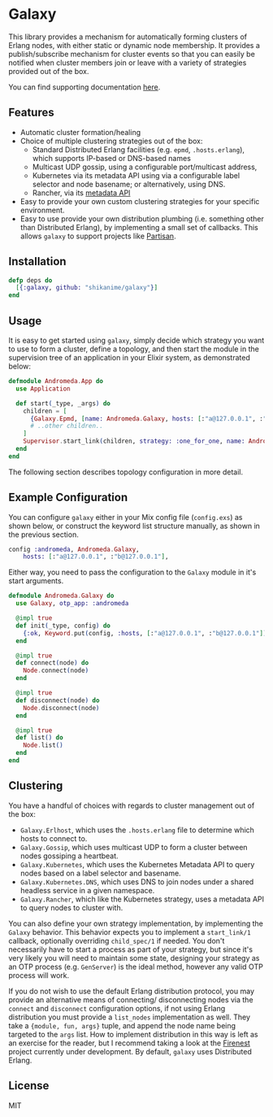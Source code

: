# Galaxy

This library provides a mechanism for automatically forming clusters of Erlang nodes, with
either static or dynamic node membership. It provides a publish/subscribe mechanism for cluster
events so that you can easily be notified when cluster members join or leave with a variety
of strategies provided out of the box.

You can find supporting documentation [here](https://hexdocs.pm/galaxy).

## Features

- Automatic cluster formation/healing
- Choice of multiple clustering strategies out of the box:
  - Standard Distributed Erlang facilities (e.g. `epmd`, `.hosts.erlang`), which supports IP-based or DNS-based names
  - Multicast UDP gossip, using a configurable port/multicast address,
  - Kubernetes via its metadata API using via a configurable label selector and
    node basename; or alternatively, using DNS.
  - Rancher, via its [metadata API][rancher-api]
- Easy to provide your own custom clustering strategies for your specific environment.
- Easy to use provide your own distribution plumbing (i.e. something other than
  Distributed Erlang), by implementing a small set of callbacks. This allows
  `galaxy` to support projects like
  [Partisan](https://github.com/lasp-lang/partisan).

## Installation

```elixir
defp deps do
  [{:galaxy, github: "shikanime/galaxy"}]
end
```

## Usage

It is easy to get started using `galaxy`, simply decide which strategy you
want to use to form a cluster, define a topology, and then start the module in
the supervision tree of an application in your Elixir system, as demonstrated below:

```elixir
defmodule Andromeda.App do
  use Application

  def start(_type, _args) do
    children = [
      {Galaxy.Epmd, [name: Andromeda.Galaxy, hosts: [:"a@127.0.0.1", :"b@127.0.0.1"]]},
      # ..other children..
    ]
    Supervisor.start_link(children, strategy: :one_for_one, name: Andromeda.Supervisor)
  end
end
```

The following section describes topology configuration in more detail.

## Example Configuration

You can configure `galaxy` either in your Mix config file (`config.exs`) as
shown below, or construct the keyword list structure manually, as shown in the
previous section.

```elixir
config :andromeda, Andromeda.Galaxy,
    hosts: [:"a@127.0.0.1", :"b@127.0.0.1"],
```

Either way, you need to pass the configuration to the `Galaxy` module in
it's start arguments.

```elixir
defmodule Andromeda.Galaxy do
  use Galaxy, otp_app: :andromeda

  @impl true
  def init(_type, config) do
    {:ok, Keyword.put(config, :hosts, [:"a@127.0.0.1", :"b@127.0.0.1"])}
  end

  @impl true
  def connect(node) do
    Node.connect(node)
  end

  @impl true
  def disconnect(node) do
    Node.disconnect(node)
  end

  @impl true
  def list() do
    Node.list()
  end
end
```

## Clustering

You have a handful of choices with regards to cluster management out of the box:

- `Galaxy.Erlhost`, which uses the `.hosts.erlang` file to
  determine which hosts to connect to.
- `Galaxy.Gossip`, which uses multicast UDP to form a cluster between
  nodes gossiping a heartbeat.
- `Galaxy.Kubernetes`, which uses the Kubernetes Metadata API to query
  nodes based on a label selector and basename.
- `Galaxy.Kubernetes.DNS`, which uses DNS to join nodes under a shared
  headless service in a given namespace.
- `Galaxy.Rancher`, which like the Kubernetes strategy, uses a
  metadata API to query nodes to cluster with.

You can also define your own strategy implementation, by implementing the
`Galaxy` behavior. This behavior expects you to implement a
`start_link/1` callback, optionally overriding `child_spec/1` if needed. You don't necessarily have
to start a process as part of your strategy, but since it's very likely you will need to maintain some state, designing your
strategy as an OTP process (e.g. `GenServer`) is the ideal method, however any
valid OTP process will work.

If you do not wish to use the default Erlang distribution protocol, you may provide an alternative means of connecting/
disconnecting nodes via the `connect` and `disconnect` configuration options, if not using Erlang distribution you must provide a `list_nodes` implementation as well.
They take a `{module, fun, args}` tuple, and append the node name being targeted to the `args` list. How to implement distribution in this way is left as an
exercise for the reader, but I recommend taking a look at the [Firenest](https://github.com/phoenixframework/firenest) project
currently under development. By default, `galaxy` uses Distributed Erlang.

## License

MIT

[rancher-api]: http://rancher.com/docs/rancher/latest/en/rancher-services/metadata-service/
